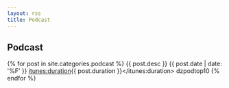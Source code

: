 ```yaml
---
layout: rss
title: Podcast
---
```


## Podcast
{% for post in site.categories.podcast %}
  <item>
    <title>{{ post.title }}</title>
    <description>{{ post.desc }}</description>
    <pubDate>{{ post.date | date: '%F' }}</pubDate>
    <enclosure url="{{https://zerohedgepodcast.github.io/_posts/audio/{{ post.title }}.mp3}}"
               type="audio/mpeg"/>
    <itunes:duration>{{ post.duration }}</itunes:duration>
    <guid isPermaLink="false">dzpodtop10</guid>
  </item>
{% endfor %}
